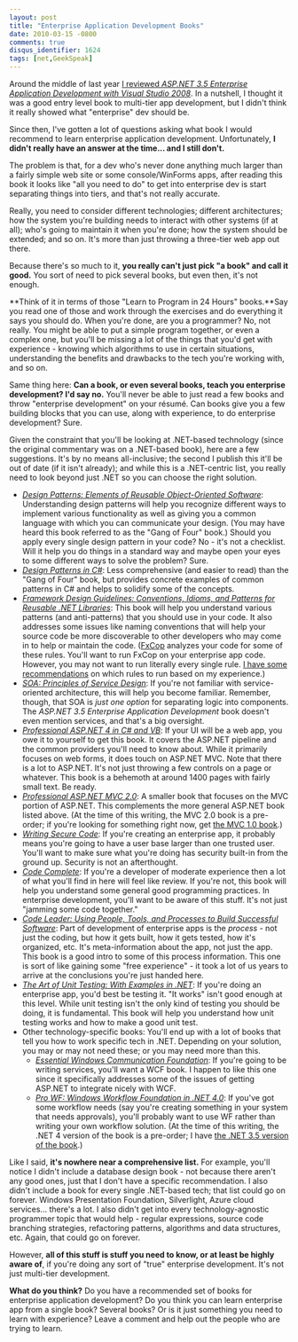 ```yaml
---
layout: post
title: "Enterprise Application Development Books"
date: 2010-03-15 -0800
comments: true
disqus_identifier: 1624
tags: [net,GeekSpeak]
---
```

Around the middle of last year [I reviewed *ASP.NET 3.5 Enterprise
Application Development with Visual Studio
2008*](/archive/2009/05/15/review-asp.net-3.5-enterprise-application-development-with-visual-studio-2008.aspx).
In a nutshell, I thought it was a good entry level book to multi-tier
app development, but I didn't think it really showed what "enterprise"
dev should be.

Since then, I've gotten a lot of questions asking what book I would
recommend to learn enterprise application development. Unfortunately,
**I didn't really have an answer at the time... and I still don't.**

The problem is that, for a dev who's never done anything much larger
than a fairly simple web site or some console/WinForms apps, after
reading this book it looks like "all you need to do" to get into
enterprise dev is start separating things into tiers, and that's not
really accurate.

Really, you need to consider different technologies; different
architectures; how the system you're building needs to interact with
other systems (if at all); who's going to maintain it when you're done;
how the system should be extended; and so on. It's more than just
throwing a three-tier web app out there.

Because there's so much to it, **you really can't just pick "a book" and
call it good.** You sort of need to pick several books, but even then,
it's not enough.

**Think of it in terms of those "Learn to Program in 24 Hours"
books.**Say you read one of those and work through the exercises and do
everything it says you should do. When you're done, are you a
programmer? No, not really. You might be able to put a simple program
together, or even a complex one, but you'll be missing a lot of the
things that you'd get with experience - knowing which algorithms to use
in certain situations, understanding the benefits and drawbacks to the
tech you're working with, and so on.

Same thing here: **Can a book, or even several books, teach you
enterprise development? I'd say no.** You'll never be able to just read
a few books and throw "enterprise development" on your résumé. Can books
give you a few building blocks that you can use, along with experience,
to do enterprise development? Sure.

Given the constraint that you'll be looking at .NET-based technology
(since the original commentary was on a .NET-based book), here are a few
suggestions. It's by no means all-inclusive; the second I publish this
it'll be out of date (if it isn't already); and while this is a
.NET-centric list, you really need to look beyond just .NET so you can
choose the right solution.

-   *[Design Patterns: Elements of Reusable Object-Oriented
    Software](http://www.amazon.com/dp/0201633612?tag=mhsvortex)*:
    Understanding design patterns will help you recognize different ways
    to implement various functionality as well as giving you a common
    language with which you can communicate your design. (You may have
    heard this book referred to as the "Gang of Four" book.) Should you
    apply every single design pattern in your code? No - it's not a
    checklist. Will it help you do things in a standard way and maybe
    open your eyes to some different ways to solve the problem? Sure.
-   [*Design Patterns in
    C\#*](http://www.amazon.com/dp/0321126971?tag=mhsvortex): Less
    comprehensive (and easier to read) than the "Gang of Four" book, but
    provides concrete examples of common patterns in C\# and helps to
    solidify some of the concepts.
-   [*Framework Design Guidelines: Conventions, Idioms, and Patterns for
    Reusable .NET
    Libraries*](http://www.amazon.com/dp/0321545613?tag=mhsvortex): This
    book will help you understand various patterns (and anti-patterns)
    that you should use in your code. It also addresses some issues like
    naming conventions that will help your source code be more
    discoverable to other developers who may come in to help or maintain
    the code.
    ([FxCop](http://msdn.microsoft.com/en-us/library/bb429476%28VS.80%29.aspx)
    analyzes your code for some of these rules. You'll want to run FxCop
    on your enterprise app code. However, you may not want to run
    literally every single rule. [I have some
    recommendations](/archive/2008/10/30/fxcop-rule-recommendations.aspx)
    on which rules to run based on my experience.)
-   [*SOA: Principles of Service
    Design*](http://www.amazon.com/dp/0132344823?tag=mhsvortex): If
    you're not familiar with service-oriented architecture, this will
    help you become familiar. Remember, though, that SOA is *just one
    option* for separating logic into components. The *ASP.NET 3.5
    Enterprise Application Development* book doesn't even mention
    services, and that's a big oversight.
-   *[Professional ASP.NET 4 in C\# and
    VB](http://www.amazon.com/dp/0470502207?tag=mhsvortex)*: If your UI
    will be a web app, you owe it to yourself to get this book. It
    covers the ASP.NET pipeline and the common providers you'll need to
    know about. While it primarily focuses on web forms, it does touch
    on ASP.NET MVC. Note that there is a lot to ASP.NET. It's not just
    throwing a few controls on a page or whatever. This book is a
    behemoth at around 1400 pages with fairly small text. Be ready.
-   [*Professional ASP.NET MVC
    2.0*](http://www.amazon.com/dp/0470643188?tag=mhsvortex): A smaller
    book that focuses on the MVC portion of ASP.NET. This complements
    the more general ASP.NET book listed above. (At the time of this
    writing, the MVC 2.0 book is a pre-order; if you're looking for
    something right now, get [the MVC 1.0
    book](http://www.amazon.com/dp/0470384611?tag=mhsvortex).)
-   [*Writing Secure
    Code*](http://www.amazon.com/dp/0735617228?tag=mhsvortex): If you're
    creating an enterprise app, it probably means you're going to have a
    user base larger than one trusted user. You'll want to make sure
    what you're doing has security built-in from the ground up. Security
    is not an afterthought.
-   [*Code
    Complete*](http://www.amazon.com/dp/0735619670?tag=mhsvortex): If
    you're a developer of moderate experience then a lot of what you'll
    find in here will feel like review. If you're not, this book will
    help you understand some general good programming practices. In
    enterprise development, you'll want to be aware of this stuff. It's
    not just "jamming some code together."
-   [*Code Leader: Using People, Tools, and Processes to Build
    Successful
    Software*](http://www.amazon.com/dp/0470259248?tag=mhsvortex): Part
    of development of enterprise apps is the *process* - not just the
    coding, but how it gets built, how it gets tested, how it's
    organized, etc. It's meta-information about the app, not just the
    app. This book is a good intro to some of this process information.
    This one is sort of like gaining some "free experience" - it took a
    lot of us years to arrive at the conclusions you're just handed
    here.
-   [*The Art of Unit Testing: With Examples in
    .NET*](http://www.amazon.com/dp/1933988274?tag=mhsvortex): If you're
    doing an enterprise app, you'd best be testing it. "It works" isn't
    good enough at this level. While unit testing isn't the only kind of
    testing you should be doing, it is fundamental. This book will help
    you understand how unit testing works and how to make a good unit
    test.
-   Other technology-specific books: You'll end up with a lot of books
    that tell you how to work specific tech in .NET. Depending on your
    solution, you may or may not need these; or you may need more than
    this.
    -   [*Essential Windows Communication
        Foundation*](http://www.amazon.com/dp/0321440064?tag=mhsvortex):
        If you're going to be writing services, you'll want a WCF book.
        I happen to like this one since it specifically addresses some
        of the issues of getting ASP.NET to integrate nicely with WCF.
    -   [*Pro WF: Windows Workflow Foundation in .NET
        4.0*](http://www.amazon.com/dp/1430227214?tag=mhsvortex): If
        you've got some workflow needs (say you're creating something in
        your system that needs approvals), you'll probably want to use
        WF rather than writing your own workflow solution. (At the time
        of this writing, the .NET 4 version of the book is a pre-order;
        I have [the .NET 3.5 version of the
        book](http://www.amazon.com/dp/1430209755?tag=mhsvortex).)

Like I said, **it's nowhere near a comprehensive list.** For example,
you'll notice I didn't include a database design book - not because
there aren't any good ones, just that I don't have a specific
recommendation. I also didn't include a book for every single .NET-based
tech; that list could go on forever. Windows Presentation Foundation,
Silverlight, Azure cloud services... there's a lot. I also didn't get
into every technology-agnostic programmer topic that would help -
regular expressions, source code branching strategies, refactoring
patterns, algorithms and data structures, etc. Again, that could go on
forever.

However, **all of this stuff is stuff you need to know, or at least be
highly aware of**, if you're doing any sort of "true" enterprise
development. It's not just multi-tier development.

**What do you think?** Do you have a recommended set of books for
enterprise application development? Do you think you can learn
enterprise app from a single book? Several books? Or is it just
something you need to learn with experience? Leave a comment and help
out the people who are trying to learn.

